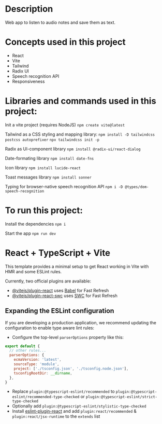 # Description
Web app to listen to audio notes and save them as text.

# Concepts used in this project
- React
- Vite
- Tailwind
- Radix UI
- Speech recognition API
- Responsiveness

# Libraries and commands used in this project:

Init a vite project (requires NodeJS)
```npm create vite@latest```

Tailwind as a CSS styling and mapping library:
```npm install -D tailwindcss postcss autoprefixer```
```npx tailwindcss init -p```

Radix as UI-component library
```npm install @radix-ui/react-dialog```

Date-formating library
```npm install date-fns```

Icon library
```npm install lucide-react```

Toast messages library
```npm install sonner```

Typing for browser-native speech recognition API
```npm i -D @types/dom-speech-recognition```


# To run this project:

Install the dependencies
```npm i```

Start the app
```npm run dev```


# React + TypeScript + Vite

This template provides a minimal setup to get React working in Vite with HMR and some ESLint rules.

Currently, two official plugins are available:

- [@vitejs/plugin-react](https://github.com/vitejs/vite-plugin-react/blob/main/packages/plugin-react/README.md) uses [Babel](https://babeljs.io/) for Fast Refresh
- [@vitejs/plugin-react-swc](https://github.com/vitejs/vite-plugin-react-swc) uses [SWC](https://swc.rs/) for Fast Refresh

## Expanding the ESLint configuration

If you are developing a production application, we recommend updating the configuration to enable type aware lint rules:

- Configure the top-level `parserOptions` property like this:

```js
export default {
  // other rules...
  parserOptions: {
    ecmaVersion: 'latest',
    sourceType: 'module',
    project: ['./tsconfig.json', './tsconfig.node.json'],
    tsconfigRootDir: __dirname,
  },
}
```

- Replace `plugin:@typescript-eslint/recommended` to `plugin:@typescript-eslint/recommended-type-checked` or `plugin:@typescript-eslint/strict-type-checked`
- Optionally add `plugin:@typescript-eslint/stylistic-type-checked`
- Install [eslint-plugin-react](https://github.com/jsx-eslint/eslint-plugin-react) and add `plugin:react/recommended` & `plugin:react/jsx-runtime` to the `extends` list
